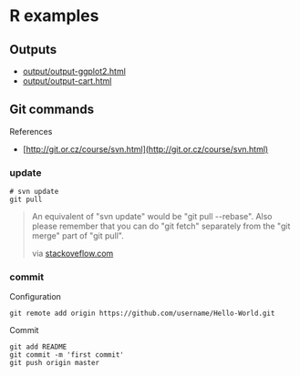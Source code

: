 # R examples

## Outputs

* [output/output-ggplot2.html](http://htmlpreview.github.com/?https://github.com/variani/rexamples/blob/master/output/output-ggplot2.html)
* [output/output-cart.html](http://htmlpreview.github.com/?https://github.com/variani/rexamples/blob/master/output/output-cart.html)

## Git commands

References

* [http://git.or.cz/course/svn.html](http://git.or.cz/course/svn.html)

### update

    # svn update
    git pull

> An equivalent of "svn update" would be "git pull --rebase". 
> Also please remember that you can do "git fetch" separately from the "git merge" part of "git pull".
> 
> via [stackoveflow.com](http://stackoverflow.com/questions/1309878/a-git-pull-command-works-like-svn-update#comment1145653_1309878)

### commit

Configuration

    git remote add origin https://github.com/username/Hello-World.git

Commit

    git add README
    git commit -m 'first commit'
    git push origin master    
